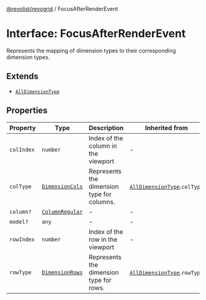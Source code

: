 [@revolist/revogrid](README.md) / FocusAfterRenderEvent

# Interface: FocusAfterRenderEvent

Represents the mapping of dimension types to their corresponding dimension types.

## Extends

- [`AllDimensionType`](Interface.AllDimensionType.md)

## Properties

| Property | Type | Description | Inherited from | Defined in |
| ------ | ------ | ------ | ------ | ------ |
| `colIndex` | `number` | Index of the column in the viewport | - | [src/types/interfaces.ts:766](https://github.com/revolist/revogrid/blob/d69bb90753f30d16a898150d08ff61a1e2f66a39/src/types/interfaces.ts#L766) |
| `colType` | [`DimensionCols`](TypeAlias.DimensionCols.md) | Represents the dimension type for columns. | [`AllDimensionType`](Interface.AllDimensionType.md).`colType` | [src/types/interfaces.ts:731](https://github.com/revolist/revogrid/blob/d69bb90753f30d16a898150d08ff61a1e2f66a39/src/types/interfaces.ts#L731) |
| `column?` | [`ColumnRegular`](Interface.ColumnRegular.md) | - | - | [src/types/interfaces.ts:758](https://github.com/revolist/revogrid/blob/d69bb90753f30d16a898150d08ff61a1e2f66a39/src/types/interfaces.ts#L758) |
| `model?` | `any` | - | - | [src/types/interfaces.ts:757](https://github.com/revolist/revogrid/blob/d69bb90753f30d16a898150d08ff61a1e2f66a39/src/types/interfaces.ts#L757) |
| `rowIndex` | `number` | Index of the row in the viewport | - | [src/types/interfaces.ts:762](https://github.com/revolist/revogrid/blob/d69bb90753f30d16a898150d08ff61a1e2f66a39/src/types/interfaces.ts#L762) |
| `rowType` | [`DimensionRows`](TypeAlias.DimensionRows.md) | Represents the dimension type for rows. | [`AllDimensionType`](Interface.AllDimensionType.md).`rowType` | [src/types/interfaces.ts:726](https://github.com/revolist/revogrid/blob/d69bb90753f30d16a898150d08ff61a1e2f66a39/src/types/interfaces.ts#L726) |
